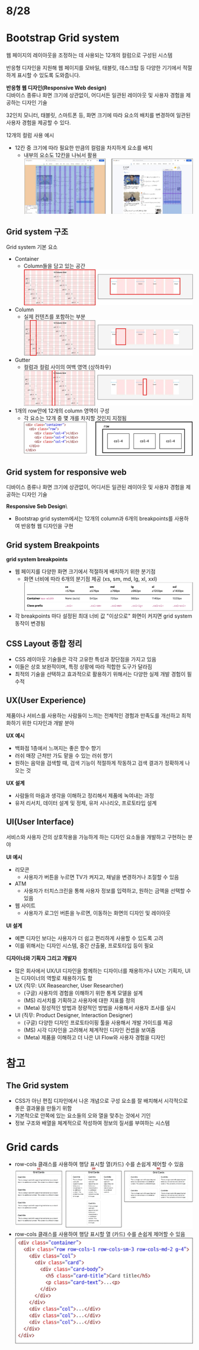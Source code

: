 # 8/28

# Bootstrap Grid system
웹 페이지의 레이아웃을 조정하는 데 사용되는 12개의 컬럼으로 구성된 시스템

반응형 디자인을 지원해 웹 페이지를 모바일, 태블릿, 데스크탑 등 다양한 기기에서 적절하게 표시할 수 있도록 도와줍니다.

**반응형 웹 디자인(Responsive Web design)**\
디바이스 종류나 화면 크기에 상관없이, 어디서든 일관된 레이아웃 및 사용자 경험을 제공하는 디자인 기술

32인치 모니터, 태블릿, 스마트폰 등, 화면 크기에 따라 요소의 배치를 변경하여 일관된 사용자 경험을 제공할 수 있다.

12개의 컬럼 사용 예시
- 12칸 중 크기에 따라 필요한 만큼의 컬럼을 차지하게 요소를 배치
  - 내부의 요소도 12칸을 나눠서 활용\
![alt text](<images/08_28/스크린샷 2025-08-28 084953.png>)

## Grid system 구조

Grid system 기본 요소
- Container
  - Column들을 담고 있는 공간\
![alt text](<images/08_28/스크린샷 2025-08-28 085214.png>)
- Column
  - 실제 컨텐츠를 포함하는 부분\
![alt text](<images/08_28/스크린샷 2025-08-28 085255.png>)
- Gutter
  - 컬럼과 컬럼 사이의 여백 영역 (상하좌우)\
![alt text](<images/08_28/스크린샷 2025-08-28 085317.png>)
- 1개의 row안에 12개의 column 영역이 구성
  - 각 요소는 12개 중 몇 개를 차지할 것인지 지정됨\
![alt text](<images/08_28/스크린샷 2025-08-28 085333.png>)

## Grid system for responsive web
디바이스 종류나 화면 크기에 상관없이, 어디서든 일관된 레이아웃 및 사용자 경험을 제공하는 디자인 기술

**Responsive Seb Design**\
- Bootstrap grid system에서는 12개의 column과 6개의 breakpoints를 사용하여 반응형 웹 디자인을 구현

## Grid system Breakpoints

**grid system breakpoints**
- 웹 페이지를 다양한 화면 크기에서 적절하게 배치하기 위한 분기점
  - 화면 너비에 따라 6개의 분기점 제공 (xs, sm, md, lg, xl, xxl)\
![alt text](<images/08_28/스크린샷 2025-08-28 085735.png>)
- 각 breakpoints 마다 설정된 최대 너비 값 "이상으로" 화면이 커지면 grid system 동작이 변경됨

## CSS Layout 종합 정리
- CSS 레이아웃 기술들은 각각 고유한 특성과 장단점을 가지고 있음
- 이들은 상호 보완적이며, 특정 상황에 따라 적합한 도구가 달라짐
- 최적의 기술을 선택하고 효과적으로 활용하기 위해서는 다양한 실제 개발 경험이 필수적

## UX(User Experience)
제품이나 서비스를 사용하는 사람들이 느끼는 전체적인 경험과 만족도를 개선하고 최적화하기 위한 디자인과 개발 분야

**UX 예시**
- 백화점 1층에서 느껴지는 좋은 향수 향기
- 러쉬 매장 근처만 가도 맡을 수 있는 러쉬 향기
- 원하는 음악을 검색할 때, 검색 기능이 적절하게 작동하고 검색 결과가 정확하게 나오는 것

**UX 설계**
- 사람들의 마음과 생각을 이해하고 정리해서 제품에 녹여내는 과정
- 유저 리서치, 데이터 설계 및 정제, 유저 시나리오, 프로토타입 설계


## UI(User Interface)
서비스와 사용자 간의 상호작용을 가능하게 하는 디자인 요소들을 개발하고 구현하는 분야

**UI 예시**
- 리모콘
  - 사용자가 버튼을 누르면 TV가 켜지고, 채널을 변경하거나 조절할 수 있음
- ATM
  - 사용자가 터치스크린을 통해 사용자 정보를 입력하고, 원하는 금액을 선택할 수 있음
- 웹 사이트
  - 사용자가 로그인 버튼을 누르면, 이동하는 화면의 디자인 및 레이아웃

**UI 설계**
- 예쁜 디자인 보다는 사용자가 더 쉽고 편리하게 사용할 수 있도록 고려
- 이를 위해서는 디자인 시스템, 중간 산출물, 프로토타입 등이 필요

**디자이너와 기획자 그리고 개발자**
- 많은 회사에서 UX/UI 디자인을 함께하는 디자이너를 채용하거나 UX는 기획자, UI는 디자이너의 역할로 채용하기도 함
- UX (직무: UX Reasearcher, User Researcher)
  - (구글) 사용자의 경험을 이해하기 위한 통계 모델을 설계
  - (MS) 리서치를 기획하고 사용자에 대한 지표를 정의
  - (Meta) 정성적인 방법과 정량적인 방법을 사용해서 사용자 조사를 실시
- UI (직무: Product Designer, Interaction Designer)
  - (구글) 다양한 디자인 프로토타이핑 툴을 사용해서 개발 가이드를 제공
  - (MS) 시각 디자인을 고려해서 체계적인 디자인 컨셉을 보여줌
  - (Meta) 제품을 이해하고 더 나은 UI Flow와 사용자 경험을 디자인

# 참고

## The Grid system
- CSS가 아닌 편집 디자인에서 나온 개념으로 구성 요소를 잘 배치해서 시각적으로 좋은 결과물을 만들기 위함
- 기본적으로 안쪽에 있는 요소들의 오와 열을 맞추는 것에서 기인
- 정보 구조와 배열을 체계적으로 작성하여 정보의 질서를 부여하는 시스템

# Grid cards
- row-cols 클래스를 사용하여 행당 표시할 열(카드) 수를 손쉽게 제어할 수 있음\
![alt text](<images/08_28/스크린샷 2025-08-28 091155.png>)
- row-cols 클래스를 사용하여 행당 표시할 열 (카드) 수를 손쉽게 제어할 수 있음\
![alt text](<images/08_28/스크린샷 2025-08-28 091238.png>)